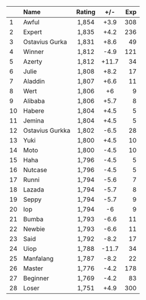 | |Name|Rating|+/-|Exp|
|-|:---|:----:|:-:|--:|
|1|Awful|1,854|+3.9|308|
|2|Expert|1,835|+4.2|236|
|3|Ostavius Gurka|1,831|+8.6|49|
|4|Winner|1,812|-4.9|121|
|5|Azerty|1,812|+11.7|34|
|6|Julie|1,808|+8.2|17|
|7|Aladdin|1,807|+6.6|11|
|8|Wert|1,806|+6|9|
|9|Alibaba|1,806|+5.7|8|
|10|Habere|1,804|+4.5|5|
|11|Jemina|1,804|+4.5|5|
|12|Ostavius Gurkka|1,802|-6.5|28|
|13|Yuki|1,800|+4.5|10|
|14|Moto|1,800|-4.5|10|
|15|Haha|1,796|-4.5|5|
|16|Nutcase|1,796|-4.5|5|
|17|Runni|1,794|-5.6|7|
|18|Lazada|1,794|-5.7|8|
|19|Seppy|1,794|-5.7|9|
|20|Iop|1,794|-6|9|
|21|Bumba|1,793|-6.6|11|
|22|Newbie|1,793|-6.6|11|
|23|Said|1,792|-8.2|17|
|24|Uiop|1,788|-11.7|34|
|25|Manfalang|1,787|-8.2|22|
|26|Master|1,776|-4.2|178|
|27|Beginner|1,769|-4.2|83|
|28|Loser|1,751|+4.9|300|
